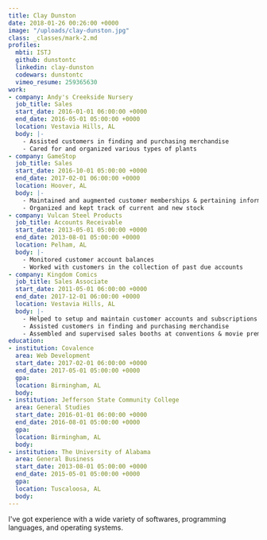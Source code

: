 ```yaml
---
title: Clay Dunston
date: 2018-01-26 00:26:00 +0000
image: "/uploads/clay-dunston.jpg"
class: _classes/mark-2.md
profiles:
  mbti: ISTJ
  github: dunstontc
  linkedin: clay-dunston
  codewars: dunstontc
  vimeo_resume: 259365630
work:
- company: Andy's Creekside Nursery
  job_title: Sales
  start_date: 2016-01-01 06:00:00 +0000
  end_date: 2016-05-01 05:00:00 +0000
  location: Vestavia Hills, AL
  body: |-
    - Assisted customers in finding and purchasing merchandise
    - Cared for and organized various types of plants
- company: GameStop
  job_title: Sales
  start_date: 2016-10-01 05:00:00 +0000
  end_date: 2017-02-01 06:00:00 +0000
  location: Hoover, AL
  body: |-
    - Maintained and augmented customer memberships & pertaining information
    - Organized and kept track of current and new stock
- company: Vulcan Steel Products
  job_title: Accounts Receivable
  start_date: 2013-05-01 05:00:00 +0000
  end_date: 2013-08-01 05:00:00 +0000
  location: Pelham, AL
  body: |-
    - Monitored customer account balances
    - Worked with customers in the collection of past due accounts
- company: Kingdom Comics
  job_title: Sales Associate
  start_date: 2011-05-01 06:00:00 +0000
  end_date: 2017-12-01 06:00:00 +0000
  location: Vestavia Hills, AL
  body: |-
    - Helped to setup and maintain customer accounts and subscriptions
    - Assisted customers in finding and purchasing merchandise
    - Assembled and supervised sales booths at conventions & movie premieres
education:
- institution: Covalence
  area: Web Development
  start_date: 2017-02-01 06:00:00 +0000
  end_date: 2017-05-01 05:00:00 +0000
  gpa: 
  location: Birmingham, AL
  body: 
- institution: Jefferson State Community College
  area: General Studies
  start_date: 2016-01-01 06:00:00 +0000
  end_date: 2016-08-01 05:00:00 +0000
  gpa: 
  location: Birmingham, AL
  body: 
- institution: The University of Alabama
  area: General Business
  start_date: 2013-08-01 05:00:00 +0000
  end_date: 2015-05-01 05:00:00 +0000
  gpa: 
  location: Tuscaloosa, AL
  body: 
---
```


I've got experience with a wide variety of softwares, programming languages, and operating systems.
